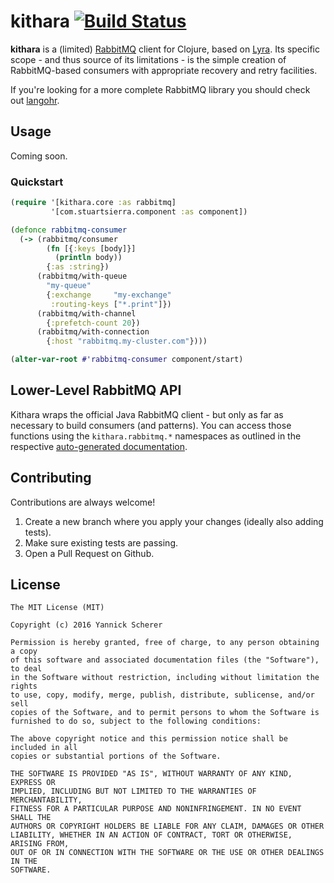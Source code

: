 # kithara [![Build Status](https://travis-ci.org/xsc/kithara.svg?branch=master)](https://travis-ci.org/xsc/kithara)

__kithara__ is a (limited) [RabbitMQ][rabbitmq] client for Clojure, based on
[Lyra][lyra]. Its specific scope - and thus source of its limitations - is the
simple creation of RabbitMQ-based consumers with appropriate recovery and retry
facilities.

If you're looking for a more complete RabbitMQ library you should check out
[langohr][langohr].

[rabbitmq]: https://www.rabbitmq.com
[lyra]: https://github.com/jhalterman/lyra
[langohr]: https://github.com/michaelklishin/langohr

## Usage

Coming soon.

### Quickstart

```clojure
(require '[kithara.core :as rabbitmq]
         '[com.stuartsierra.component :as component])

(defonce rabbitmq-consumer
  (-> (rabbitmq/consumer
        (fn [{:keys [body]}]
          (println body))
        {:as :string})
      (rabbitmq/with-queue
        "my-queue"
        {:exchange     "my-exchange"
         :routing-keys ["*.print"]})
      (rabbitmq/with-channel
        {:prefetch-count 20})
      (rabbitmq/with-connection
        {:host "rabbitmq.my-cluster.com"})))

(alter-var-root #'rabbitmq-consumer component/start)
```

## Lower-Level RabbitMQ API

Kithara wraps the official Java RabbitMQ client - but only as far as necessary
to build consumers (and patterns). You can access those functions using
the `kithara.rabbitmq.*` namespaces as outlined in the respective
[auto-generated documentation][rabbitmq-docs].

[rabbitmq-docs]: http://xsc.github.io/kithara/rabbitmq/index.html

## Contributing

Contributions are always welcome!

1. Create a new branch where you apply your changes (ideally also adding tests).
2. Make sure existing tests are passing.
3. Open a Pull Request on Github.

## License

```
The MIT License (MIT)

Copyright (c) 2016 Yannick Scherer

Permission is hereby granted, free of charge, to any person obtaining a copy
of this software and associated documentation files (the "Software"), to deal
in the Software without restriction, including without limitation the rights
to use, copy, modify, merge, publish, distribute, sublicense, and/or sell
copies of the Software, and to permit persons to whom the Software is
furnished to do so, subject to the following conditions:

The above copyright notice and this permission notice shall be included in all
copies or substantial portions of the Software.

THE SOFTWARE IS PROVIDED "AS IS", WITHOUT WARRANTY OF ANY KIND, EXPRESS OR
IMPLIED, INCLUDING BUT NOT LIMITED TO THE WARRANTIES OF MERCHANTABILITY,
FITNESS FOR A PARTICULAR PURPOSE AND NONINFRINGEMENT. IN NO EVENT SHALL THE
AUTHORS OR COPYRIGHT HOLDERS BE LIABLE FOR ANY CLAIM, DAMAGES OR OTHER
LIABILITY, WHETHER IN AN ACTION OF CONTRACT, TORT OR OTHERWISE, ARISING FROM,
OUT OF OR IN CONNECTION WITH THE SOFTWARE OR THE USE OR OTHER DEALINGS IN THE
SOFTWARE.
```
